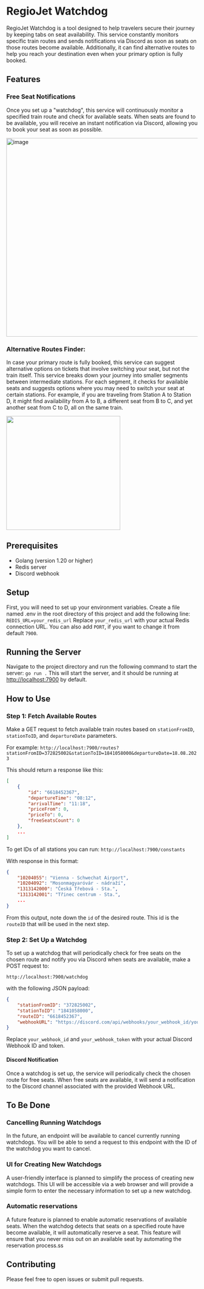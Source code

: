 # RegioJet Watchdog
RegioJet Watchdog is a tool designed to help travelers secure their journey by keeping tabs on seat availability. This service constantly monitors specific train routes and sends notifications via Discord as soon as seats on those routes become available. Additionally, it can find alternative routes to help you reach your destination even when your primary option is fully booked.

## Features

### Free Seat Notifications
Once you set up a "watchdog", this service will continuously monitor a specified train route and check for available seats. When seats are found to be available, you will receive an instant notification via Discord, allowing you to book your seat as soon as possible.


<img width="523" alt="image" src="https://github.com/bxxf/regiojet-watchdog/assets/43238984/99855c30-b715-4572-adf2-a6bc52d9bc05">



### Alternative Routes Finder:
In case your primary route is fully booked, this service can suggest alternative options on tickets that involve switching your seat, but not the train itself. This service breaks down your journey into smaller segments between intermediate stations. For each segment, it checks for available seats and suggests options where you may need to switch your seat at certain stations. For example, if you are traveling from Station A to Station D, it might find availability from A to B, a different seat from B to C, and yet another seat from C to D, all on the same train.

<img src="https://github.com/bxxf/regiojet-watchdog/assets/43238984/d1adecf9-620c-4689-afa1-2f78a23a963d" width="300">

## Prerequisites
- Golang (version 1.20 or higher)
- Redis server
- Discord webhook

## Setup
First, you will need to set up your environment variables. Create a file named .env in the root directory of this project and add the following line:
```REDIS_URL=your_redis_url```
Replace `your_redis_url` with your actual Redis connection URL. You can also add `PORT`, if you want to change it from default `7900`.

## Running the Server
Navigate to the project directory and run the following command to start the server:
```go run .```
This will start the server, and it should be running at [http://localhost:7900](http://localhost:7900) by default.

## How to Use

### Step 1: Fetch Available Routes
Make a GET request to fetch available train routes based on `stationFromID`, `stationToID`, and `departureDate` parameters.

For example:
```http://localhost:7900/routes?stationFromID=372825002&stationToID=1841058000&departureDate=18.08.2023```

This should return a response like this:
```json
[
    {
        "id": "6618452367",
        "departureTime": "08:12",
        "arrivalTime": "11:18",
        "priceFrom": 0,
        "priceTo": 0,
        "freeSeatsCount": 0
    },
    ...
]
```

To get IDs of all stations you can run:
```http://localhost:7900/constants```

With response in this format:
```json
{
    "10204055": "Vienna - Schwechat Airport",
    "10204092": "Mosonmagyaróvár - nádraží",
    "1313142000": "Česká Třebová - Sta.",
    "1313142001": "Třinec centrum - Sta.",
    ...
}
```

From this output, note down the `id` of the desired route. This id is the `routeID` that will be used in the next step.

### Step 2: Set Up a Watchdog

To set up a watchdog that will periodically check for free seats on the chosen route and notify you via Discord when seats are available, make a POST request to:

```http://localhost:7900/watchdog```

with the following JSON payload:
```json
{
    "stationFromID": "372825002",
    "stationToID": "1841058000",
    "routeID": "6618452367",
    "webhookURL": "https://discord.com/api/webhooks/your_webhook_id/your_webhook_token"
}
```


Replace `your_webhook_id` and `your_webhook_token` with your actual Discord Webhook ID and token.

#### Discord Notification
Once a watchdog is set up, the service will periodically check the chosen route for free seats. When free seats are available, it will send a notification to the Discord channel associated with the provided Webhook URL.

## To Be Done

### Cancelling Running Watchdogs
In the future, an endpoint will be available to cancel currently running watchdogs. You will be able to send a request to this endpoint with the ID of the watchdog you want to cancel.

### UI for Creating New Watchdogs
A user-friendly interface is planned to simplify the process of creating new watchdogs. This UI will be accessible via a web browser and will provide a simple form to enter the necessary information to set up a new watchdog.

### Automatic reservations
A future feature is planned to enable automatic reservations of available seats. When the watchdog detects that seats on a specified route have become available, it will automatically reserve a seat. This feature will ensure that you never miss out on an available seat by automating the reservation process.ss

## Contributing
Please feel free to open issues or submit pull requests.
